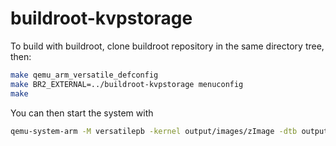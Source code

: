 # buildroot-kvpstorage

To build with buildroot, clone buildroot repository in the same directory tree, then: 

```bash
make qemu_arm_versatile_defconfig
make BR2_EXTERNAL=../buildroot-kvpstorage menuconfig
make
```

You can then start the system with

```bash
qemu-system-arm -M versatilepb -kernel output/images/zImage -dtb output/images/versatile-pb.dtb -drive file=output/images/rootfs.ext2,if=scsi -append "root=/dev/sda console=ttyAMA0,115200" -nographic
```
